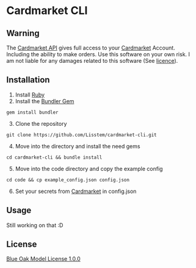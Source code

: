 # Cardmarket CLI
## Warning
The [Cardmarket API](https://api.cardmarket.com/ws/documentation/API_Main_Page) gives full access to your [Cardmarket](https://www.cardmarket.com/) Account.
Including the ability to make orders.
Use this software on your own risk.
I am not liable for any damages related to this software (See [licence](#License)).
## Installation
1. Install [Ruby](https://www.ruby-lang.org/en/documentation/installation/)
2. Install the [Bundler Gem](https://bundler.io/)
```
gem install bundler
```
3. Clone the repository
```
git clone https://github.com/Lisstem/cardmarket-cli.git
```
4. Move into the directory and install the need gems
```
cd cardmarket-cli && bundle install
```
5. Move into the code directory and copy the example config
```
cd code && cp example_config.json config.json
```
6. Set your secrets from [Cardmarket](https://www.cardmarket.com/en/Magic/Account/API) in config.json
## Usage
Still working on that :D
## License
[Blue Oak Model License 1.0.0](LICENSE.md)
